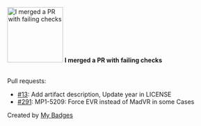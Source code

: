 <img src="https://my-badges.github.io/my-badges/this-is-fine.png" alt="I merged a PR with failing checks" title="I merged a PR with failing checks" width="128">
<strong>I merged a PR with failing checks</strong>
<br><br>

Pull requests:

- <a href="https://github.com/andrewjswan/dtek-blackout-schedule-calendars/pull/13">#13</a>: Add artifact description, Update year in LICENSE
- <a href="https://github.com/MediaPortal/MediaPortal-1/pull/291">#291</a>: MP1-5209: Force EVR instead of MadVR in some Cases


Created by <a href="https://github.com/my-badges/my-badges">My Badges</a>
